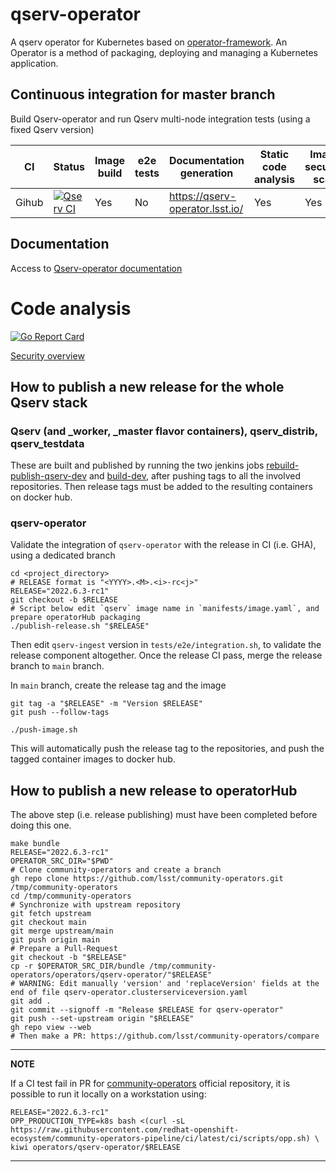# qserv-operator

A qserv operator for Kubernetes based on [operator-framework](https://github.com/operator-framework). An Operator is a method of packaging, deploying and managing a Kubernetes application.

## Continuous integration for master branch

Build Qserv-operator and run Qserv multi-node integration tests (using a fixed Qserv version)

| CI       | Status                                                                                                                                                           | Image build  | e2e tests | Documentation generation        | Static code analysis  | Image security scan |
|----------|------------------------------------------------------------------------------------------------------------------------------------------------------------------|--------------|-----------|---------------------------------|-----------------------|---------------------|
| Gihub    | [![Qserv CI](https://github.com/lsst/qserv-operator/workflows/CI/badge.svg?branch=master)](https://github.com/lsst/qserv-operator/actions?query=workflow%3A"CI") | Yes          | No        | https://qserv-operator.lsst.io/ | Yes                   | Yes                 |

## Documentation

Access to [Qserv-operator documentation](https://qserv-operator.lsst.io/)

# Code analysis

[![Go Report Card](https://goreportcard.com/badge/github.com/xrootd/xrootd-k8s-operator)](https://goreportcard.com/report/github.com/xrootd/xrootd-k8s-operator)

[Security overview](https://github.com/lsst/qserv-operator/security)

## How to publish a new release for the whole Qserv stack

### Qserv (and _worker, _master flavor containers), qserv_distrib, qserv_testdata

These are built and published by running the two jenkins jobs  [rebuild-publish-qserv-dev](https://ci.lsst.codes/blue/organizations/jenkins/dax%2Frelease%2Frebuild_publish_qserv-dev/activity) and [build-dev](https://ci.lsst.codes/blue/organizations/jenkins/dax%2Fdocker%2Fbuild-dev/activity), after pushing tags to all the involved repositories. Then release tags must be added to the resulting containers on docker hub.

### qserv-operator

Validate the integration of `qserv-operator` with the release in CI (i.e. GHA), using a dedicated branch

```
cd <project_directory>
# RELEASE format is "<YYYY>.<M>.<i>-rc<j>"
RELEASE="2022.6.3-rc1"
git checkout -b $RELEASE
# Script below edit `qserv` image name in `manifests/image.yaml`, and prepare operatorHub packaging
./publish-release.sh "$RELEASE"
```

Then edit `qserv-ingest` version in `tests/e2e/integration.sh`, to validate the release component altogether.
Once the release CI pass, merge the release branch to `main` branch.

In `main` branch, create the release tag and the image
```
git tag -a "$RELEASE" -m "Version $RELEASE"
git push --follow-tags

./push-image.sh
```

This will automatically push the release tag to the repositories, and push the tagged container images to docker hub.

## How to publish a new release to operatorHub

The above step (i.e. release publishing) must have been completed before doing this one.

```
make bundle
RELEASE="2022.6.3-rc1"
OPERATOR_SRC_DIR="$PWD"
# Clone community-operators and create a branch
gh repo clone https://github.com/lsst/community-operators.git /tmp/community-operators
cd /tmp/community-operators
# Synchronize with upstream repository
git fetch upstream
git checkout main
git merge upstream/main
git push origin main
# Prepare a Pull-Request
git checkout -b "$RELEASE"
cp -r $OPERATOR_SRC_DIR/bundle /tmp/community-operators/operators/qserv-operator/"$RELEASE"
# WARNING: Edit manually 'version' and 'replaceVersion' fields at the end of file qserv-operator.clusterserviceversion.yaml
git add .
git commit --signoff -m "Release $RELEASE for qserv-operator"
git push --set-upstream origin "$RELEASE"
gh repo view --web
# Then make a PR: https://github.com/lsst/community-operators/compare
```
---
**NOTE**

If a CI test fail in PR for [community-operators](https://github.com/k8s-operatorhub/community-operators) official repository, it is possible to run it locally on a workstation using:
```
RELEASE="2022.6.3-rc1"
OPP_PRODUCTION_TYPE=k8s bash <(curl -sL https://raw.githubusercontent.com/redhat-openshift-ecosystem/community-operators-pipeline/ci/latest/ci/scripts/opp.sh) \
kiwi operators/qserv-operator/$RELEASE
```
---
